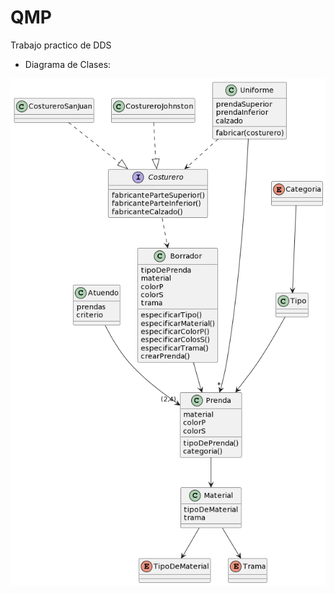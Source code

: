 # QMP
Trabajo practico de DDS

- Diagrama de Clases:

![alt text](https://github.com/Grupo-ddjs/QMP/blob/main/UML_QMPV2.png?raw=true)

